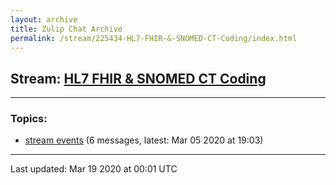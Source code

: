 ```yaml
---
layout: archive
title: Zulip Chat Archive
permalink: /stream/225434-HL7-FHIR-&-SNOMED-CT-Coding/index.html
---
```


## Stream: [HL7 FHIR & SNOMED CT Coding](https://hl7webmaster.github.io/zulip-hl7-org/stream/225434-HL7-FHIR-&-SNOMED-CT-Coding/index.html)
---

### Topics:

* [stream events](topic/stream.20events.html) (6 messages, latest: Mar 05 2020 at 19:03)

<hr><p>Last updated: Mar 19 2020 at 00:01 UTC</p>